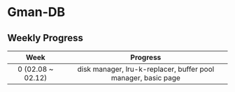 # Gman-DB

## Weekly Progress

|       Week        |                           Progress                           |
| :---------------: | :----------------------------------------------------------: |
| 0 (02.08 ~ 02.12) | disk manager, lru-k-replacer, buffer pool manager, basic page |

